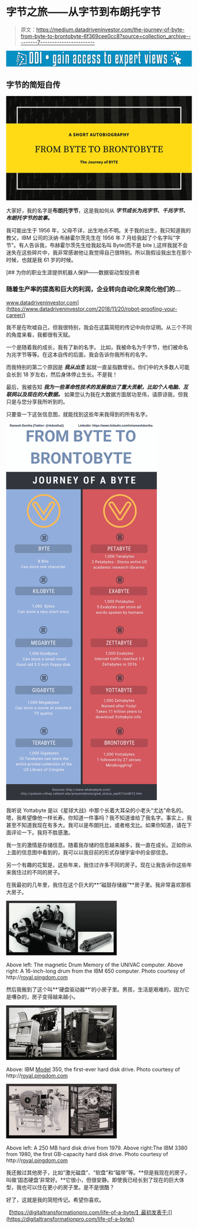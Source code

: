 # 字节之旅——从字节到布朗托字节

> 原文：<https://medium.datadriveninvestor.com/the-journey-of-byte-from-byte-to-brontobyte-6f369cee0cc8?source=collection_archive---------7----------------------->

[![](img/1445b69aaeea4f66007cc934f60bd4bd.png)](http://www.track.datadriveninvestor.com/1B9E)

## 字节的简短自传

![](img/a2010eaa5e6773c51048a3652316d6b8.png)

大家好，我的名字是**布朗托字节**，这是我如何从 ***字节成长为兆字节、千兆字节、布朗托字节的故事。***

我可能出生于 1956 年，父母不详，出生地点不明。关于我的出生，我只知道我的教父，IBM 公司的沃纳·布赫霍尔茨先生在 1956 年 7 月给我起了个名字叫“字节”。有人告诉我，布赫霍尔茨先生给我起名叫 Byte(而不是 bite ),这样我就不会迷失在这些碎片中，我非常感谢他让我觉得自己很特别。所以我假设我出生在那个时候，也就是我 61 岁的时候。

[](https://www.datadriveninvestor.com/2018/11/20/robot-proofing-your-career/) [## 为你的职业生涯提供机器人保护——数据驱动型投资者

### 随着生产率的提高和巨大的利润，企业转向自动化来简化他们的…

www.datadriveninvestor.com](https://www.datadriveninvestor.com/2018/11/20/robot-proofing-your-career/) 

我不是在吹嘘自己，但我很特别，我会在这篇简短的传记中向你证明。从三个不同的角度来看，我都很有天赋。

一个是随着我的成长，我有了新的名字。 比如，我被命名为千字节，他们被命名为兆字节等等。在这本自传的后面，我会告诉你我所有的名字。

而我特别的第二个原因是 ***我从出生*** 起就一直呈指数增长。你们中的大多数人可能会长到 18 岁左右，然后身体停止生长。不是我！

最后，我被告知 ***我为一些革命性技术的发展做出了重大贡献，比如个人电脑、互联网以及现在的大数据。*** 如果您认为我在大数据方面居功至伟，请原谅我，但我只是与您分享我所听到的。

只要查一下这张信息图，就能找到这些年来我得到的所有名字。

![](img/183f4da17aa97c33b04eaaef500fca33.png)

我听说 Yottabyte 是以《星球大战》中那个长着大耳朵的小老头“尤达”命名的。嗯，我希望像他一样长寿。你知道一件事吗？我不知道谁给了我名字。事实上，我甚至不知道我现在有多大。我可以是布朗托比，或者格戈比。如果你知道，请在下面评论一下。我将不胜感激。

我一生的激情是存储信息。随着我存储的信息越来越多，我一直在成长。正如你从上面的信息图中看到的，我可以以我目前的形式存储宇宙中的全部信息。

另一个有趣的花絮是，这些年来，我住过许多不同的房子。现在让我告诉你这些年来我住过的不同的房子。

在我最初的几年里，我住在这个巨大的**“磁鼓存储器”**房子里。我非常喜欢那栋大房子。

![](img/add8491f7b1e6e6d672128bde13351a5.png)

Above left: The magnetic Drum Memory of the UNIVAC computer.
Above right: A 16-inch-long drum from the IBM 650 computer.
Photo courtesy of http://[royal.pingdom.com](http://royal.pingdom.com/)

然后我搬到了这个叫**‘硬盘驱动器**’的小房子里。男孩，生活是艰难的，因为它是嘈杂的，房子变得越来越小。

![](img/3d7656cdf617a60df0b8ec074d9e77e4.png)

Above: IBM [Model](https://digitaltransformationpro.com/glossary/model/) 350, the first-ever hard disk drive.
Photo courtesy of http://[royal.pingdom.com](http://royal.pingdom.com/)

![](img/4dc9dedcf84ddb83ac66bab65c317b20.png)

Above left: A 250 MB hard disk drive from 1979.
Above right:The IBM 3380 from 1980, the first GB-capacity hard disk drive.
Photo courtesy of http://[royal.pingdom.com](http://royal.pingdom.com/)

我还搬过其他房子，比如“激光磁盘”、“软盘”和“磁带”等。**但是我现在的房子，叫做‘固态硬盘’非常好。**它很小，但很安静。即使我已经长到了现在的巨大体型，我也可以住在更小的房子里。是不是很酷？

好了，这就是我的简短传记。希望你喜欢。

【https://digitaltransformationpro.com/life-of-a-byte/】最初发表于:[](https://digitaltransformationpro.com/life-of-a-byte/)